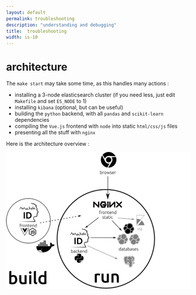 ```yaml
---
layout: default
permalink: troubleshooting
description: "understanding and debugging"
title:  troubleshooting
width: is-10
---
```


# architecture
The `make start` may take some time, as this handles many actions : 

- installing a 3-node elasticsearch cluster (if you need less, just edit `Makefile` and set `ES_NODE` to 1)
- installing `kibana` (optional, but can be useful)
- building the `python` backend, with all `pandas` and `scikit-learn` dependencies
- compiling the `Vue.js` frontend with `node` into static `html/css/js` files
- presenting all the stuff with `nginx`

Here is the architecture overview :

<img class="columns is-centered column is-half is-narrow" src="assets/images/matchid_architecture.png" alt="matchID architecture">


